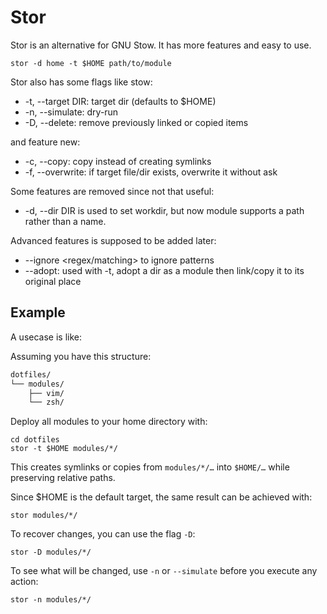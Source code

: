 # Stor

Stor is an alternative for GNU Stow. It has more features and easy to use.

```shell
stor -d home -t $HOME path/to/module
```

Stor also has some flags like stow:

- -t, --target DIR: target dir (defaults to $HOME)
- -n, --simulate: dry-run
- -D, --delete: remove previously linked or copied items

and feature new:

- -c, --copy: copy instead of creating symlinks
- -f, --overwrite: if target file/dir exists, overwrite it without ask

Some features are removed since not that useful:

- -d, --dir DIR is used to set workdir, but now module supports a path rather than a name.

Advanced features is supposed to be added later:

- --ignore <regex/matching> to ignore patterns
- --adopt: used with -t, adopt a dir as a module then link/copy it to its original place



## Example

A usecase is like:

Assuming you have this structure:

```markdown
dotfiles/
└── modules/
    ├── vim/
    └── zsh/
```

Deploy all modules to your home directory with:

```shell
cd dotfiles
stor -t $HOME modules/*/
```
This creates symlinks or copies from `modules/*/…` into `$HOME/…` while preserving relative paths.

Since $HOME is the default target, the same result can be achieved with:

```shell
stor modules/*/
```

To recover changes, you can use the flag `-D`:

```shell
stor -D modules/*/
```

To see what will be changed, use `-n` or `--simulate` before you execute any action:

```shell
stor -n modules/*/
```
